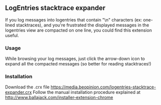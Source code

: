 ## LogEntries stacktrace expander

If you log messages into logentries that contain "\n" characters (ex: one-lined stacktraces), and you're frustrated the displayed messages in the logentries view are compacted on one line, you could find this extension useful.

### Usage

While browsing your log messages, just click the arrow-down icon to expand all the compacted messages (so better for reading stacktraces!)

### Installation

Download the .crx file https://media.beopinion.com/logentries-stacktrace-expander.crx
Follow the manual installation procedure explained at http://www.ballajack.com/installer-extension-chrome